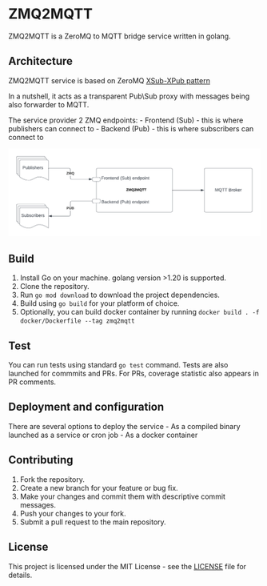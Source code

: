 # ZMQ2MQTT

ZMQ2MQTT is a ZeroMQ to MQTT bridge service written in golang.

## Architecture
ZMQ2MQTT service is based on ZeroMQ [XSub-XPub pattern](https://netmq.readthedocs.io/en/latest/xpub-xsub/)

In a nutshell, it acts as a transparent Pub\Sub proxy with messages being also forwarder to MQTT. 

The service provider 2 ZMQ endpoints:
    - Frontend (Sub) - this is where publishers can connect to 
    - Backend (Pub) - this is where subscribers can connect to

![Architecture](assets/ZMQ2MQTT.png)

## Build 
1. Install Go on your machine. golang version >1.20 is supported.  
2. Clone the repository.
3. Run `go mod download` to download the project dependencies.
4. Build using `go build` for your platform of choice. 
5. Optionally, you can build docker container by running `docker build . -f docker/Dockerfile --tag zmq2mqtt`

## Test 
You can run tests using standard `go test` command. Tests are also launched for commmits and PRs. 
For PRs, coverage statistic also appears in PR comments. 

## Deployment and configuration
There are several options to deploy the service
    - As a compiled binary launched as a service or cron job
    - As a docker container 

## Contributing

1. Fork the repository.
2. Create a new branch for your feature or bug fix.
3. Make your changes and commit them with descriptive commit messages.
4. Push your changes to your fork.
5. Submit a pull request to the main repository.

## License

This project is licensed under the MIT License - see the [LICENSE](LICENSE) file for details.




